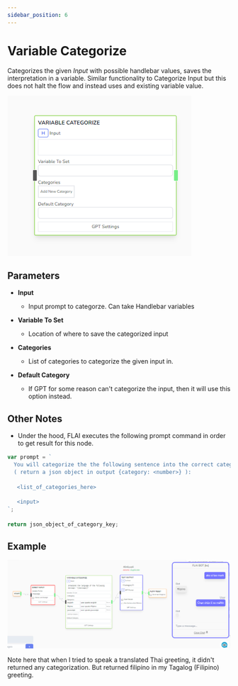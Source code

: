```yaml
---
sidebar_position: 6
---
```


# Variable Categorize

Categorizes the given _Input_ with possible handlebar values, saves the interpretation in a variable. Similar functionality to Categorize Input but this does not halt the flow and instead uses and existing variable value.

![alt text](image-9.png)

## Parameters

- **Input**

  - Input prompt to categorze. Can take Handlebar variables

- **Variable To Set**

  - Location of where to save the categorized input

- **Categories**

  - List of categories to categorize the given input in.

- **Default Category**

  - If GPT for some reason can't categorize the input, then it will use this option instead.

## Other Notes

- Under the hood, FLAI executes the following prompt command in order to get result for this node.

```js
var prompt = `
  You will categorize the the following sentence into the correct category 
  ( return a json object in output {category: <number>} ):

   <list_of_categories_here>

   <input>
`;

return json_object_of_category_key;
```

## Example

![alt text](image-10.png)

Note here that when I tried to speak a translated Thai greeting, it didn't returned any categorization. But returned filipino in my Tagalog (Filipino) greeting.
